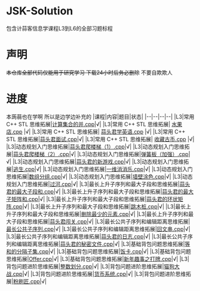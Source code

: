 # JSK-Solution
包含计蒜客信息学课程L3到L6的全部习题标程

# 声明
~~本仓库全部代码仅能用于研究学习 下载24小时后务必删除~~
不要自欺欺人

# 进度
本蒟蒻也在学啊 所以是边学边补充的
|课程|内容|题目|状态|
|--|--|--|--|
|L3|常用 C++ STL 思维拓展|[计算集合的并.cpp](L3/常用%20C++%20STL%20思维拓展/计算集合的并.cpp)|√|
|L3|常用 C++ STL 思维拓展| [水果店.cpp](L3/常用%20C++%20STL%20思维拓展/水果店.cpp)            |√|
|L3|常用 C++ STL 思维拓展| [蒜头君学英语.cpp](L3/常用%20C++%20STL%20思维拓展/蒜头君学英语.cpp) |√|
|L3|常用 C++ STL 思维拓展|[蒜头君面试.cpp](L3/常用%20C++%20STL%20思维拓展/蒜头君面试.cpp)|√|
|L3|常用 C++ STL 思维拓展| [收藏古币.cpp](L3/常用%20C++%20STL%20思维拓展/收藏古币.cpp)        |√|
|L3|动态规划入门思维拓展|[蒜头君爬楼梯（1）.cpp](L3/动态规划入门思维拓展/蒜头君爬楼梯（1）.cpp)|√|
|L3|动态规划入门思维拓展|[蒜头君爬楼梯（2）.cpp](L3/动态规划入门思维拓展/蒜头君爬楼梯（2）.cpp)|√|
|L3|动态规划入门思维拓展|[弹簧板（加强）.cpp](L3/动态规划入门思维拓展/弹簧板（加强）.cpp)|√|
|L3|动态规划入门思维拓展|[蒜头君的新游戏.cpp](L3/动态规划入门思维拓展/蒜头君的新游戏.cpp)|√|
|L3|动态规划入门思维拓展|[逃生.cpp](L3/动态规划入门思维拓展/逃生.cpp)|√|
|L3|动态规划入门思维拓展|[一维消消乐.cpp](L3/动态规划入门思维拓展/一维消消乐.cpp)|√|
|L3|动态规划入门思维拓展|[数组分组.cpp](L3/动态规划入门思维拓展/数组分组.cpp)|√|
|L3|动态规划入门思维拓展|[墙壁涂色.cpp](L3/动态规划入门思维拓展/墙壁涂色.cpp)|√|
|L3|动态规划入门思维拓展|[过河.cpp](L3/动态规划入门思维拓展/过河.cpp)|√|
|L3|最长上升子序列和最大子段和思维拓展|[蒜头君的最大子段和.cpp](L3/最长上升子序列和最大子段和思维拓展/蒜头君的最大子段和.cpp)|√|
|L3|最长上升子序列和最大子段和思维拓展|[蒜头君的最大子矩阵和.cpp](L3/最长上升子序列和最大子段和思维拓展/蒜头君的最大子矩阵和.cpp)|√|
|L3|最长上升子序列和最大子段和思维拓展|[蒜头君的环状矩阵.cpp](L3/最长上升子序列和最大子段和思维拓展/蒜头君的环状矩阵.cpp)|√|
|L3|最长上升子序列和最大子段和思维拓展|[跳木桩.cpp](L3/最长上升子序列和最大子段和思维拓展/跳木桩.cpp)|√|
|L3|最长上升子序列和最大子段和思维拓展|[删除最少的元素.cpp](L3/最长上升子序列和最大子段和思维拓展/删除最少的元素.cpp)|√|
|L3|最长上升子序列和最大子段和思维拓展|[蒜头君闯关.cpp](L3/最长上升子序列和最大子段和思维拓展/蒜头君闯关.cpp)|√|
|L3|最长公共子序列和编辑距离思维拓展|[最长公共子序列.cpp](L3/最长公共子序列和编辑距离思维拓展/最长公共子序列.cpp)|√|
|L3|最长公共子序列和编辑距离思维拓展|[回文串.cpp](L3/最长公共子序列和编辑距离思维拓展/回文串.cpp)|√|
|L3|最长公共子序列和编辑距离思维拓展|[蒜头君的日志.cpp](L3/最长公共子序列和编辑距离思维拓展/蒜头君的日志.cpp)|√|
|L3|最长公共子序列和编辑距离思维拓展|[蒜头君的秘密文件.cpp](L3/最长公共子序列和编辑距离思维拓展/蒜头君的秘密文件.cpp)|√|
|L3|基础背包问题思维拓展|[等和的分隔子集.cpp](L3/基础背包问题思维拓展/等和的分隔子集.cpp)|√|
|L3|基础背包问题思维拓展|[饭卡.cpp](L3/基础背包问题思维拓展/饭卡.cpp)|√|
|L3|基础背包问题思维拓展|[Offer.cpp](L3/基础背包问题思维拓展/Offer.cpp)|√|
|L3|基础背包问题思维拓展|[新年趣事之打牌.cpp](L3/基础背包问题思维拓展/新年趣事之打牌.cpp)|√|
|L3|背包问题进阶思维拓展|[整数划分.cpp](L3/背包问题进阶思维拓展/整数划分.cpp)|√|
|L3|背包问题进阶思维拓展|[猫狗大战.cpp](L3/背包问题进阶思维拓展/猫狗大战.cpp)|√|
|L3|背包问题进阶思维拓展|[货币系统.cpp](L3/背包问题进阶思维拓展/货币系统.cpp)|√|
|L3|背包问题进阶思维拓展|[粉刷匠.cpp](L3/背包问题进阶思维拓展/粉刷匠.cpp)|√|



